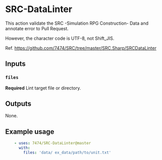 # SRC-DataLinter

This action validate the SRC -Simulation RPG Construction- Data and annotate error to Pull Request.

However, the character code is UTF-8, not Shift_JIS. 

Ref. https://github.com/7474/SRC/tree/master/SRC.Sharp/SRCDataLinter

## Inputs

### `files`

**Required** Lint target file or directory.

## Outputs

None.

## Example usage
```yaml
    - uses: 7474/SRC-DataLinter@master
      with:
        files: 'data/ ex_data/path/to/unit.txt'
```
